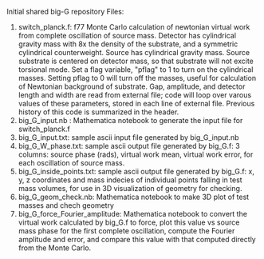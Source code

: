 Initial shared big-G repository
Files:
1. switch_planck.f: f77 Monte Carlo calculation of newtonian virtual work from complete oscillation of source mass. Detector has cylindrical gravity mass with 8x the density of the substrate, and a symmetric cylindrical counterweight. Source has cylindrical gravity mass. Source substrate is centered on detector mass, so that substrate will not excite torsional mode.  Set a flag variable, "pflag" to 1 to turn on the cylindrical masses.  Setting pflag to 0 will turn off the masses, useful for calculation of Newtonian background of substrate.  Gap, amplitude, and detector length and width are read from external file; code will loop over varous values of these parameters, stored in each line of external file. Previous history of this code is summarized in the header.
2. big_G_input.nb : Mathematica notebook to generate the input file for switch_planck.f
3. big_G_input.txt: sample ascii input file generated by big_G_input.nb
4. big_G_W_phase.txt: sample ascii output file generated by big_G.f: 3 columns: source phase (rads), virtual work mean, virtual work error, for each oscillation of source mass.
5. big_G_inside_points.txt: sample ascii output file generated by big_G.f: x, y, z coordinates and mass indecies of individual points falling in test mass volumes, for use in 3D visualization of geometry for checking.
6. big_G_geom_check.nb: Mathematica notebook to make 3D plot of test masses and chech geometry
7. big_G_force_Fourier_amplitude: Mathematica notebook to convert the virtual work calculated by big_G.f to force, plot this value vs source mass phase for the first complete oscillation, compute the Fourier amplitude and error, and compare this value with that computed directly from the Monte Carlo.
